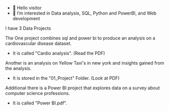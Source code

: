 - 👋 Hello visitor
- 👀 I’m interested in Data analysis, SQL, Python and PowerBI, and Web development

I have 3 Data Projects

The One project combines sql and power bi to produce an analysis on a
cardiovascular disease dataset. 
- It is called "Cardio analysis". (Read the PDF)

Another is an analysis on Yellow Taxi's in new york and insights gained
from the analysis.
- It is stored in the "01_Project" Folder. (Look at PDF)

Additional there is a Power BI project that explores data on a survey about 
computer science professions.
- It is called "Power BI.pdf".
<!---
- 🌱 I’m currently learning about both things I am interested in
- 💞️ I’m looking to collaborate on ...
- 📫 How to reach me ...
- 😄 Pronouns: ...
- ⚡ Fun fact: ...
--->

<!---
DozedCupboard/DozedCupboard is a ✨ special ✨ repository because its `README.md` (this file) appears on your GitHub profile.
You can click the Preview link to take a look at your changes.
--->
